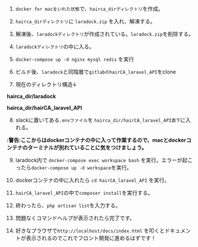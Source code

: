 1.  `docker for macをいれた状態`で、`hairca_dirディレクトリ`を作成。


2.  `hairca_dirディレクトリ`に `laradock.zip` を入れ、解凍する。


3.  解凍後、`laradockディレクトリ`が作成されている。`laradock.zip`を削除する。


4.  `laradockディレクトリ`の中に入る。


5.  `docker-compose up -d nginx mysql redis` を実行


6.  ビルド後、`laradock`と同階層で`gitlabのhairCA_laravel_API`をclone 


7.  現在のディレクトリ構造↓

**hairca_dir/laradock**


**hairca_dir/hairCA_laravel_API**



8.  slackに置いてある`.envファイル`を `hairca_dir/hairCA_laravel_API直下`に入れる。

**:警告:ここからはdockerコンテナの中に入って作業するので、macとdockerコンテナのターミナルが別れていることに気をつけましょう。**


9.  laradock内で `docker-compose exec workspace bash` を実行。エラーが起こったら`docker-compose up -d workspace`を実行。


10.   dockerコンテナの中に入れたら `cd hairCA_laravel_API` を実行。


11.   `hairCA_laravel_API`の中で`composer install`を実行する。


12.   終わったら、`php artisan list`を入力する。


13.   問題なくコマンドヘルプが表示されたら完了です。


14.   好きなブラウザで`http://localhost/docs/index.html` を叩くとドキュメントが表示されるのでこれでフロント開発に進めるはずです！